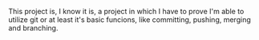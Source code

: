 This project is, I know it is, a project in which I have to prove I'm able to utilize git or at least it's basic funcions, like committing, pushing, merging and branching.